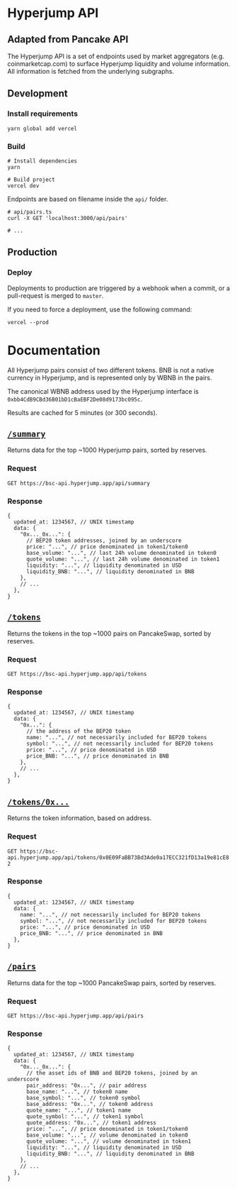 # Hyperjump API

## Adapted from Pancake API

The Hyperjump API is a set of endpoints used by market aggregators (e.g. coinmarketcap.com) to surface Hyperjump liquidity
and volume information. All information is fetched from the underlying subgraphs.

## Development

### Install requirements

```shell
yarn global add vercel
```

### Build

```shell
# Install dependencies
yarn

# Build project
vercel dev
```

Endpoints are based on filename inside the `api/` folder.

```shell
# api/pairs.ts
curl -X GET 'localhost:3000/api/pairs'

# ...
```

## Production

### Deploy

Deployments to production are triggered by a webhook when a commit, or a pull-request is merged to `master`.

If you need to force a deployment, use the following command:

```shell
vercel --prod
```

# Documentation

All Hyperjump pairs consist of two different tokens. BNB is not a native currency in Hyperjump, and is represented only by WBNB in the pairs.

The canonical WBNB address used by the Hyperjump interface is `0xbb4CdB9CBd36B01bD1cBaEBF2De08d9173bc095c`.

Results are cached for 5 minutes (or 300 seconds).

## [`/summary`](https://bsc-api.hyperjump.app/api/summary)

Returns data for the top ~1000 Hyperjump pairs, sorted by reserves.

### Request

`GET https://bsc-api.hyperjump.app/api/summary`

### Response

```json5
{
  updated_at: 1234567, // UNIX timestamp
  data: {
    "0x..._0x...": {
      // BEP20 token addresses, joined by an underscore
      price: "...", // price denominated in token1/token0
      base_volume: "...", // last 24h volume denominated in token0
      quote_volume: "...", // last 24h volume denominated in token1
      liquidity: "...", // liquidity denominated in USD
      liquidity_BNB: "...", // liquidity denominated in BNB
    },
    // ...
  },
}
```

## [`/tokens`](https://bsc-api.hyperjump.app/api/tokens)

Returns the tokens in the top ~1000 pairs on PancakeSwap, sorted by reserves.

### Request

`GET https://bsc-api.hyperjump.app/api/tokens`

### Response

```json5
{
  updated_at: 1234567, // UNIX timestamp
  data: {
    "0x...": {
      // the address of the BEP20 token
      name: "...", // not necessarily included for BEP20 tokens
      symbol: "...", // not necessarily included for BEP20 tokens
      price: "...", // price denominated in USD
      price_BNB: "...", // price denominated in BNB
    },
    // ...
  },
}
```

## [`/tokens/0x...`](https://bsc-api.hyperjump.app/api/tokens/0x0E09FaBB73Bd3Ade0a17ECC321fD13a19e81cE82)

Returns the token information, based on address.

### Request

`GET https://bsc-api.hyperjump.app/api/tokens/0x0E09FaBB73Bd3Ade0a17ECC321fD13a19e81cE82`

### Response

```json5
{
  updated_at: 1234567, // UNIX timestamp
  data: {
    name: "...", // not necessarily included for BEP20 tokens
    symbol: "...", // not necessarily included for BEP20 tokens
    price: "...", // price denominated in USD
    price_BNB: "...", // price denominated in BNB
  },
}
```

## [`/pairs`](https://bsc-api.hyperjump.app/api/pairs)

Returns data for the top ~1000 PancakeSwap pairs, sorted by reserves.

### Request

`GET https://bsc-api.hyperjump.app/api/pairs`

### Response

```json5
{
  updated_at: 1234567, // UNIX timestamp
  data: {
    "0x..._0x...": {
      // the asset ids of BNB and BEP20 tokens, joined by an underscore
      pair_address: "0x...", // pair address
      base_name: "...", // token0 name
      base_symbol: "...", // token0 symbol
      base_address: "0x...", // token0 address
      quote_name: "...", // token1 name
      quote_symbol: "...", // token1 symbol
      quote_address: "0x...", // token1 address
      price: "...", // price denominated in token1/token0
      base_volume: "...", // volume denominated in token0
      quote_volume: "...", // volume denominated in token1
      liquidity: "...", // liquidity denominated in USD
      liquidity_BNB: "...", // liquidity denominated in BNB
    },
    // ...
  },
}
```
